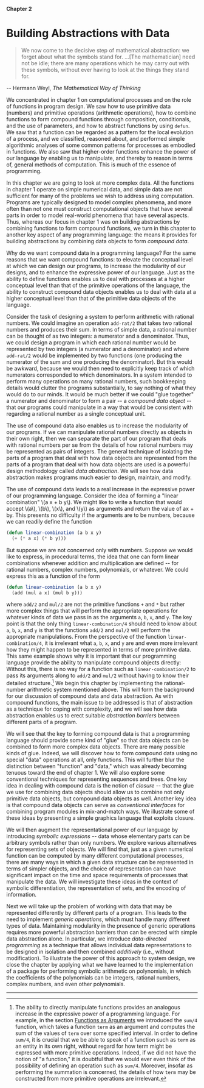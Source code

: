 **Chapter 2**

# Building Abstractions with Data

<blockquote>
We now come to the decisive step of mathematical abstraction: we forget about what the symbols stand for. ...[The mathematician] need not be idle; there are many operations which he may carry out with these symbols, without ever having to look at the things they stand for.
</blockquote>

-- Hermann Weyl, *The Mathematical Way of Thinking*

We concentrated in chapter 1 on computational processes and on the role of functions in program design. We saw how to use primitive data (numbers) and primitive operations (arithmetic operations), how to combine functions to form compound functions through composition, conditionals, and the use of parameters, and how to abstract functions by using ``defun``. We saw that a function can be regarded as a pattern for the local evolution of a process, and we classified, reasoned about, and performed simple algorithmic analyses of some common patterns for processes as embodied in functions. We also saw that higher-order functions enhance the power of our language by enabling us to manipulate, and thereby to reason in terms of, general methods of computation. This is much of the essence of programming.

In this chapter we are going to look at more complex data. All the functions in chapter 1 operate on simple numerical data, and simple data are not sufficient for many of the problems we wish to address using computation. Programs are typically designed to model complex phenomena, and more often than not one must construct computational objects that have several parts in order to model real-world phenomena that have several aspects. Thus, whereas our focus in chapter 1 was on building abstractions by combining functions to form compound functions, we turn in this chapter to another key aspect of any programming language: the means it provides for building abstractions by combining data objects to form *compound data*.

Why do we want compound data in a programming language? For the same reasons that we want compound functions: to elevate the conceptual level at which we can design our programs, to increase the modularity of our designs, and to enhance the expressive power of our language. Just as the ability to define functions enables us to deal with processes at a higher conceptual level than that of the primitive operations of the language, the ability to construct compound data objects enables us to deal with data at a higher conceptual level than that of the primitive data objects of the language.

Consider the task of designing a system to perform arithmetic with rational numbers. We could imagine an operation ``add-rat/2`` that takes two rational numbers and produces their sum. In terms of simple data, a rational number can be thought of as two integers: a numerator and a denominator. Thus, we could design a program in which each rational number would be represented by two integers (a numerator and a denominator) and where ``add-rat/2`` would be implemented by two functions (one producing the numerator of the sum and one producing the denominator). But this would be awkward, because we would then need to explicitly keep track of which numerators corresponded to which denominators. In a system intended to perform many operations on many rational numbers, such bookkeeping details would clutter the programs substantially, to say nothing of what they would do to our minds. It would be much better if we could "glue together" a numerator and denominator to form a pair -- a *compound data object* -- that our programs could manipulate in a way that would be consistent with regarding a rational number as a single conceptual unit.

The use of compound data also enables us to increase the modularity of our programs. If we can manipulate rational numbers directly as objects in their own right, then we can separate the part of our program that deals with rational numbers per se from the details of how rational numbers may be represented as pairs of integers. The general technique of isolating the parts of a program that deal with how data objects are represented from the parts of a program that deal with how data objects are used is a powerful design methodology called *data abstraction*. We will see how data abstraction makes programs much easier to design, maintain, and modify.

The use of compound data leads to a real increase in the expressive power of our programming language. Consider the idea of forming a "linear combination" \\(a x + b y\\). We might like to write a function that would accept \\(a\\), \\(b\\), \\(x\\), and \\(y\\) as arguments and return the value of ax + by. This presents no difficulty if the arguments are to be numbers, because we can readily define the function

```lisp
(defun linear-combination (a b x y)
  (+ (* a x) (* b y)))
```

But suppose we are not concerned only with numbers. Suppose we would like to express, in procedural terms, the idea that one can form linear combinations whenever addition and multiplication are defined -- for rational numbers, complex numbers, polynomials, or whatever. We could express this as a function of the form

```lisp
(defun linear-combination (a b x y)
  (add (mul a x) (mul b y)))
```

where ``add/2`` and ``mul/2`` are not the primitive functions ``+`` and ``*`` but rather more complex things that will perform the appropriate operations for whatever kinds of data we pass in as the arguments ``a``, ``b``, ``x``, and ``y``. The key point is that the only thing ``linear-combination/4`` should need to know about ``a``, ``b``, ``x``, and ``y`` is that the functions ``add/2`` and ``mul/2`` will perform the appropriate manipulations. From the perspective of the function ``linear-combination/4``, it is irrelevant what ``a``, ``b``, ``x``, and ``y`` are and even more irrelevant how they might happen to be represented in terms of more primitive data. This same example shows why it is important that our programming language provide the ability to manipulate compound objects directly: Without this, there is no way for a function such as ``linear-combination/2`` to pass its arguments along to ``add/2`` and ``mul/2`` without having to know their detailed structure.[^1] We begin this chapter by implementing the rational-number arithmetic system mentioned above. This will form the background for our discussion of compound data and data abstraction. As with compound functions, the main issue to be addressed is that of abstraction as a technique for coping with complexity, and we will see how data abstraction enables us to erect suitable *abstraction barriers* between different parts of a program.

We will see that the key to forming compound data is that a programming language should provide some kind of "glue" so that data objects can be combined to form more complex data objects. There are many possible kinds of glue. Indeed, we will discover how to form compound data using no special "data" operations at all, only functions. This will further blur the distinction between "function" and "data," which was already becoming tenuous toward the end of chapter 1. We will also explore some conventional techniques for representing sequences and trees. One key idea in dealing with compound data is the notion of *closure* -- that the glue we use for combining data objects should allow us to combine not only primitive data objects, but compound data objects as well. Another key idea is that compound data objects can serve as *conventional interfaces* for combining program modules in mix-and-match ways. We illustrate some of these ideas by presenting a simple graphics language that exploits closure.

We will then augment the representational power of our language by introducing *symbolic expressions* -- data whose elementary parts can be arbitrary symbols rather than only numbers. We explore various alternatives for representing sets of objects. We will find that, just as a given numerical function can be computed by many different computational processes, there are many ways in which a given data structure can be represented in terms of simpler objects, and the choice of representation can have significant impact on the time and space requirements of processes that manipulate the data. We will investigate these ideas in the context of symbolic differentiation, the representation of sets, and the encoding of information.

Next we will take up the problem of working with data that may be represented differently by different parts of a program. This leads to the need to implement *generic operations*, which must handle many different types of data. Maintaining modularity in the presence of generic operations requires more powerful abstraction barriers than can be erected with simple data abstraction alone. In particular, we introduce *data-directed programming* as a technique that allows individual data representations to be designed in isolation and then combined *additively* (i.e., without modification). To illustrate the power of this approach to system design, we close the chapter by applying what we have learned to the implementation of a package for performing symbolic arithmetic on polynomials, in which the coefficients of the polynomials can be integers, rational numbers, complex numbers, and even other polynomials.

----

[^1]: The ability to directly manipulate functions provides an analogous increase in the expressive power of a programming language. For example, in the section [Functions as Arguments]() we introduced the ``sum/4`` function, which takes a function ``term`` as an argument and computes the sum of the values of ``term`` over some specified interval. In order to define ``sum/4``, it is crucial that we be able to speak of a function such as ``term`` as an entity in its own right, without regard for how term might be expressed with more primitive operations. Indeed, if we did not have the notion of "a function," it is doubtful that we would ever even think of the possibility of defining an operation such as ``sum/4``. Moreover, insofar as performing the summation is concerned, the details of how ``term`` may be constructed from more primitive operations are irrelevant.





